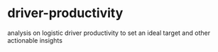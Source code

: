 # driver-productivity
analysis on logistic driver productivity to set an ideal target and other actionable insights
